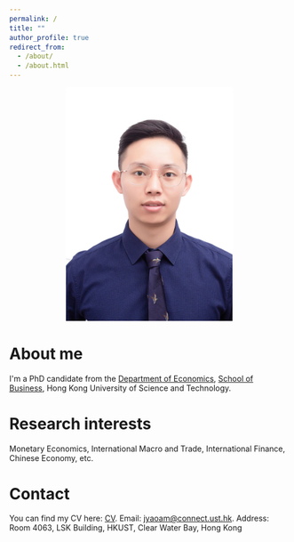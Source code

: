 ```yaml
---
permalink: /
title: ""
author_profile: true
redirect_from: 
  - /about/
  - /about.html
---
```



<p align = "center">    
<img  src="/images/jingbo.jpg" width="300" />
</p>


# About me
I'm a PhD candidate from the [Department of Economics](https://econ.hkust.edu.hk/homepage), [School of Business](https://bm.hkust.edu.hk/), Hong Kong University of Science and Technology. 

# Research interests
Monetary Economics, International Macro and Trade, International Finance, Chinese Economy, etc.

# Contact
You can find my CV here: [CV](https://www.dropbox.com/scl/fi/4fkebc98c7168xb4g5mpn/CV_Jingbo.pdf?rlkey=cbj5ylgbpilot96zgivdpfx28&st=g7yoc7s8&dl=0). Email: jyaoam@connect.ust.hk. Address: Room 4063, LSK Building, HKUST, Clear Water Bay, Hong Kong







